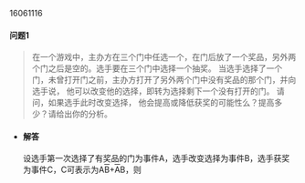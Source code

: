 16061116
#### 问题1
> 在一个游戏中，主办方在三个门中任选一个，在门后放了一个奖品，另外两个门之后是空的。选手要在三个门中选择一个抽奖。 当选手选择了一个门，未曾打开门之前，主办方打开了另外两个门中没有奖品的那个门，并向选手说， 他可以改变他的选择，即转为选择剩下一个没有打开的门。 请问，如果选手此时改变选择， 他会提高或降低获奖的可能性么？提高多少？请给出你的分析。
* #### 解答
    设选手第一次选择了有奖品的门为事件A，选手改变选择为事件B，选手获奖为事件C，C可表示为A<span style="TEXT-DECORATION: overline">B</span>+<span style="TEXT-DECORATION: overline">A</span>B，则